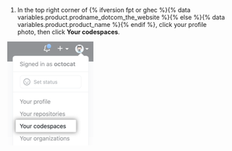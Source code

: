 1. In the top right corner of {% ifversion fpt or ghec %}{% data variables.product.prodname_dotcom_the_website %}{% else %}{% data variables.product.product_name %}{% endif %}, click your profile photo, then click **Your codespaces**.

  !['自分のcodespaces'メニューオプション](/assets/images/help/codespaces/your-codespaces-option.png)
